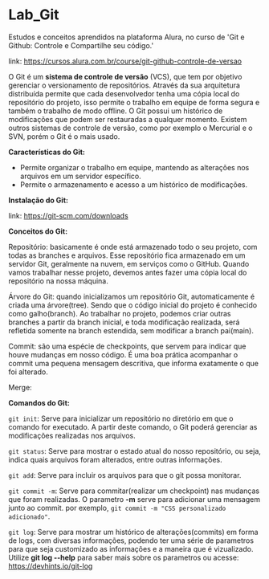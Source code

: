 # Lab_Git

Estudos e conceitos aprendidos na plataforma Alura, no curso de 'Git e Github: Controle e Compartilhe seu código.'

link: https://cursos.alura.com.br/course/git-github-controle-de-versao

O Git é um __sistema de controle de versão__ (VCS), que tem por objetivo gerenciar o versionamento de repositórios. Através da sua arquitetura
distribuída permite que cada desenvolvedor tenha uma cópia local do repositório do projeto, isso permite o trabalho em equipe de forma segura
e também o trabalho de modo offline. O Git possui um histórico de modificações que podem ser restauradas a qualquer momento. Existem outros
sistemas de controle de versão, como por exemplo o Mercurial e o SVN, porém o Git é o mais usado.

__Características do Git:__

- Permite organizar o trabalho em equipe, mantendo as alterações nos arquivos em um servidor específico.
- Permite o armazenamento e acesso a um histórico de modificações.

__Instalação do Git:__

link: https://git-scm.com/downloads

__Conceitos do Git:__

Repositório: basicamente é onde está armazenado todo o seu projeto, com todas as branches e arquivos. Esse repositório fica armazenado
em um servidor Git, geralmente na nuvem, em serviços como o GitHub. Quando vamos trabalhar nesse projeto, devemos antes fazer uma cópia local do
repositório na nossa máquina.

Árvore do Git: quando inicializamos um repositório Git, automaticamente é criada uma árvore(tree). Sendo que o código inicial do projeto é conhecido
como galho(branch). Ao trabalhar no projeto, podemos criar outras branches a partir da branch inicial, e toda modificação realizada, será refletida
somente na branch estendida, sem modificar a branch pai(main).

Commit: são uma espécie de checkpoints, que servem para indicar que houve mudanças em nosso código. É uma boa prática acompanhar o commit uma pequena
mensagem descritiva, que informa exatamente o que foi alterado.

Merge:

__Comandos do Git:__

```git init```: Serve para inicializar um repositório no diretório em que o comando for executado. A partir deste comando, o Git poderá gerenciar
as modificações realizadas nos arquivos.

```git status```: Serve para mostrar o estado atual do nosso repositório, ou seja, indica quais arquivos foram alterados, entre outras informações.

```git add```: Serve para incluir os arquivos para que o git possa monitorar.

```git commit -m```: Serve para commitar(realizar um checkpoint) nas mudanças que foram realizadas. O parametro __-m__ serve para adicionar uma mensagem junto ao commit.
por exemplo, ```git commit -m "CSS personalizado adicionado"```.

```git log```: Serve para mostrar um histórico de alterações(commits) em forma de logs, com diversas informações, podendo ter uma série de parametros para que seja customizado
as informações e a maneira que é vizualizado. Utilize __git log --help__ para saber mais sobre os parametros ou acesse: https://devhints.io/git-log


